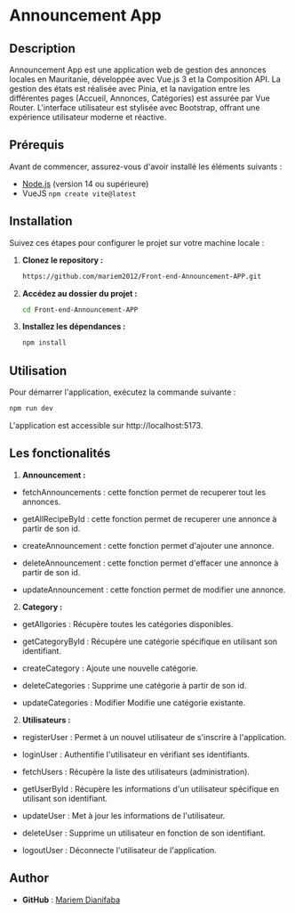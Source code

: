 # Announcement App

## Description

Announcement App est une application web de gestion des annonces locales en Mauritanie, développée avec Vue.js 3 et la Composition API. La gestion des états est réalisée avec Pinia, et la navigation entre les différentes pages (Accueil, Annonces, Catégories) est assurée par Vue Router. L'interface utilisateur est stylisée avec Bootstrap, offrant une expérience utilisateur moderne et réactive.

## Prérequis

Avant de commencer, assurez-vous d'avoir installé les éléments suivants :

- [Node.js](https://nodejs.org/) (version 14 ou supérieure)
- VueJS `npm create vite@latest`


## Installation

Suivez ces étapes pour configurer le projet sur votre machine locale :

1. **Clonez le repository :**

    ```bash
    https://github.com/mariem2012/Front-end-Announcement-APP.git
    ```

2. **Accédez au dossier du projet :**

    ```bash
    cd Front-end-Announcement-APP
    ```

3. **Installez les dépendances :**

    ```bash
    npm install
    ```

## Utilisation

Pour démarrer l'application, exécutez la commande suivante :

```bash
npm run dev
```
L'application est accessible sur http://localhost:5173.

## Les fonctionalités

1. **Announcement :** 

 - fetchAnnouncements : cette fonction permet de recuperer tout les annonces.
   
 - getAllRecipeById : cette fonction permet de recuperer une annonce à partir de son id.
   
 - createAnnouncement : cette fonction permet d'ajouter une annonce.
 
 - deleteAnnouncement : cette fonction permet d'effacer une annonce à partir de son id.
 
 - updateAnnouncement :  cette fonction permet de modifier une annonce.
2. **Category :** 

 - getAllgories : Récupère toutes les catégories disponibles.
 - getCategoryById : Récupère une catégorie spécifique en utilisant son identifiant.

 - createCategory : Ajoute une nouvelle catégorie.
 - deleteCategories : Supprime une catégorie à partir de son id.
 
 - updateCategories : Modifier Modifie une catégorie existante.
2. **Utilisateurs  :** 

 - registerUser  : Permet à un nouvel utilisateur de s'inscrire à l'application.
 - loginUser  : Authentifie l'utilisateur en vérifiant ses identifiants.
 - fetchUsers : Récupère la liste des utilisateurs (administration).
 - getUserById : Récupère les informations d'un utilisateur spécifique en utilisant son identifiant.
 
 - updateUser : Met à jour les informations de l'utilisateur.
 - deleteUser : Supprime un utilisateur en fonction de son identifiant.
 - logoutUser : Déconnecte l'utilisateur de l'application.
 
## Author
- **GitHub** : [Mariem Dianifaba](https://github.com/mariem2012)

